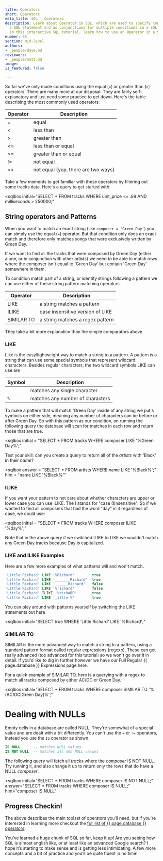 ```yaml
---
title: Operators
short: Operators
meta_title: SQL - Operators
description: Learn about Operator in SQL, which are used to specify conditions in
  a SQL statement and as conjunctions for multiple conditions in a SQL statement.
  In this interactive SQL tutorial, learn how to use an Operator in a SQL query.
number: 65
section: mid-level
authors:
- _people/dave.md
reviewers:
- _people/matt.md
image: 
is_featured: false

---
```

So far we've only made conditions using the equal (`=`) or greater than (`>`) operators. There are many more at our disposal.  They are fairly self-explanatory and just need some practice to get down.  Here's the table describing the most commonly used operators:

| Operator | Description                         |
|----------|-------------------------------------|
| =        | equal                               |
| <        | less than                           |
| >        | greater than                        |
| <=       | less than or equal                  |
| >=       | greater than or equal               |
| !=       | not equal                           |
| <>       | not equal (yup, there are two ways) |

Take a few moments to get familiar with these operators by filtering out some tracks data.  Here's a query to get started with:  

<sqlbox
  initial="SELECT * FROM tracks WHERE unit_price <= .99 AND milliseconds > 250000;"
></sqlbox>

## String operators and Patterns

When you want to match an exact string (like `composer = 'Green Day'`) you can simply use the equal (`=`) operator.  But that condition only does an exact match and therefore only matches songs that were exclusively written by Green Day.  

If we want to find all the tracks that were composed by Green Day (either alone, or in conjunction with other artists) we need to be able to match rows where the composer isn't equal to 'Green Day' but contain 'Green Day' somewhere in them.

To condition match part of a string, or identify strings following a pattern we can use either of these string pattern matching operators.

| Operator    | Description                         |
|-------------|-------------------------------------|
| LIKE        | a string matches a pattern          |
| ILIKE       | case insensitive version of LIKE    |
| SIMILAR TO  | a string matches a regex pattern    |

They take a bit more explanation than the simple comparators above.

### LIKE

Like is the easy/lightweight way to match a string to a pattern. A pattern is a string that can use some special symbols that represent wildcard characters.  Besides regular characters, the two wildcard symbols LIKE can use are

| Symbol | Description                      |
|--------|----------------------------------|
|`_`     | matches any single character     |
|`%`     | matches any number of characters |

To make a pattern that will match 'Green Day' inside of any string we put `%` symbols on either side, meaning any number of characters can be before or after Green Day.  So with this pattern as our condition, on running the following query the database will scan for matches in each row and return those that are true.

<sqlbox
  initial = "SELECT * FROM tracks WHERE composer LIKE '%Green Day%';"
  ></sqlbox>

Test your skill: can you create a query to return all of the *artists* with 'Black' in their *name*?

<sqlbox
  answer = "SELECT * FROM artists WHERE name LIKE '%Black%';"
  hint = "name LIKE '%Black%'"
  ></sqlbox>

### ILIKE

If you want your pattern to not care about whether characters are upper or lower case you can use ILIKE.  The I stands for "case (I)nsensitive".  So if we wanted to find all composers that had the word "day" in it regardless of case, we could use:

<sqlbox
  initial = "SELECT * FROM tracks WHERE composer ILIKE '%day%';"
  ></sqlbox>

Note that in the above query if we switched ILIKE to LIKE we wouldn't match any Green Day tracks because Day is capitalized.

### LIKE and ILIKE Examples

Here are a few more examples of what patterns will and won't match.

```sql
'Little Richard' LIKE '%Richard'        true
'Little Richard' LIKE '_______Richard'  true
'Little Richard' LIKE '______Richard'   false
'Little Richard' LIKE '%richard'        false
'Little Richard' ILIKE '%richARD'       true
'Little Richard' LIKE '_ittle %'        true
```

You can play around with patterns yourself by switching the LIKE statements out here

<sqlbox
  initial="SELECT true WHERE 'Little Richard' LIKE '%Richard';"
  ></sqlbox>


### SIMILAR TO

SIMILAR is the more advanced way to match a string to a pattern, using a standard pattern format called regular expressions (regexp).  These can get really advanced (too advanced for this tutorial) so we won't go over it in detail.  If you'd like to dig in further however we have our Full Regular {{ page.database }} Expressions page here.

For a quick example of SIMILAR TO, here is a querying with a regex to match all tracks composed by either AC/DC or Green Day.

<sqlbox
  initial="SELECT * FROM tracks WHERE composer SIMILAR TO '%(AC/DC|Green Day)%';"
></sqlbox>


# Dealing with NULLs

Empty cells in a database are called NULL.  They're somewhat of a special value and are dealt with a bit differently.  You can't use the `=` or `!=` operators, instead you use the `IS` operator as shown.

```sql
IS NULL      -- matches NULL values
IS NOT NULL  -- matches all non NULL values
```

The following query will fetch all *tracks* where the *composer* IS NOT NULL.  Try running it, and also change it up to return only the rows that do have a NULL *composer*.

<sqlbox
 initial="SELECT * FROM tracks WHERE composer IS NOT NULL;"
 answer="SELECT * FROM tracks WHERE composer IS NULL;"
 hint="composer IS NULL"
 ></sqlbox>


## Progress Checkin!

The above describes the main toolset of operators you'll need, but if you're interested in learning more checkout the [full list of {{ page.database }} operators](https://www.postgresql.org/docs/9.0/static/functions.html).

You've learned a huge chunk of SQL so far, keep it up!  Are you seeing how SQL is almost english like, or at least like an advanced Google search?  I hope it’s starting to make sense and is getting less intimidating.  A few more concepts and a bit of practice and you’ll be quite fluent in no time!